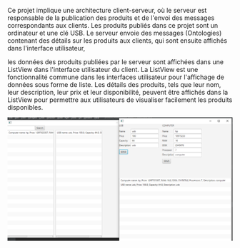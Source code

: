 <p>Ce projet implique une architecture client-serveur, où le serveur est responsable de la publication des produits et de l'envoi des messages correspondants aux clients. Les produits publiés dans ce projet sont un ordinateur et une clé USB. Le serveur envoie des messages (Ontologies) contenant des détails sur les produits aux clients, qui sont ensuite affichés dans l'interface utilisateur, </p>
<p>les données des produits publiées par le serveur sont affichées dans une ListView dans l'interface utilisateur du client. La ListView est une fonctionnalité commune dans les interfaces utilisateur pour l'affichage de données sous forme de liste. Les détails des produits, tels que leur nom, leur description, leur prix et leur disponibilité, peuvent être affichés dans la ListView pour permettre aux utilisateurs de visualiser facilement les produits disponibles.</p>
<img src="images/img1.png">